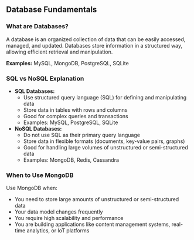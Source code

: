 ## Database Fundamentals

### What are Databases?
A database is an organized collection of data that can be easily accessed, managed, and updated. Databases store information in a structured way, allowing efficient retrieval and manipulation.

**Examples:** MySQL, MongoDB, PostgreSQL, SQLite

### SQL vs NoSQL Explanation
- **SQL Databases:**
  - Use structured query language (SQL) for defining and manipulating data
  - Store data in tables with rows and columns
  - Good for complex queries and transactions
  - Examples: MySQL, PostgreSQL, SQLite
- **NoSQL Databases:**
  - Do not use SQL as their primary query language
  - Store data in flexible formats (documents, key-value pairs, graphs)
  - Good for handling large volumes of unstructured or semi-structured data
  - Examples: MongoDB, Redis, Cassandra

### When to Use MongoDB
Use MongoDB when:
- You need to store large amounts of unstructured or semi-structured data
- Your data model changes frequently
- You require high scalability and performance
- You are building applications like content management systems, real-time analytics, or IoT platforms
